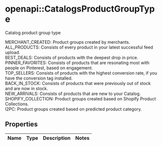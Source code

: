 # openapi::CatalogsProductGroupType

<p>Catalog product group type</p> <p>MERCHANT_CREATED: Product groups created by merchants. <br>ALL_PRODUCTS: Consists of every product in your latest successful feed upload. <br>BEST_DEALS: Consists of products with the deepest drop in price. <br>PINNER_FAVORITES: Consists of products that are resonating most with people on Pinterest, based on engagement. <br>TOP_SELLERS: Consists of products with the highest conversion rate, if you have the conversion tag installed. <br>BACK_IN_STOCK: Consists of products that were previously out of stock and are now in stock. <br>NEW_ARRIVALS: Consists of products that are new to your Catalog. <br>SHOPIFY_COLLECTION: Product groups created based on Shopify Product Collections. <br>I2PC: Product groups created based on predicted product category.</p>

## Properties
Name | Type | Description | Notes
------------ | ------------- | ------------- | -------------


